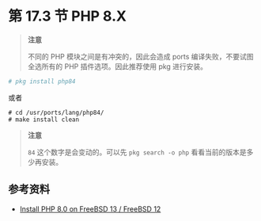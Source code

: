 # 第 17.3 节 PHP 8.X

> **注意**
>
> 不同的 PHP 模块之间是有冲突的，因此会造成 ports 编译失败，不要试图全选所有的 PHP 插件选项。因此推荐使用 pkg 进行安装。

```sh
# pkg install php84
```

或者

```
# cd /usr/ports/lang/php84/ 
# make install clean
```

> **注意**
>
> `84` 这个数字是会变动的。可以先 `pkg search -o php` 看看当前的版本是多少再安装。

## 参考资料

* [Install PHP 8.0 on FreeBSD 13 / FreeBSD 12](https://computingforgeeks.com/how-to-install-php-8-on-freebsd-system/)

